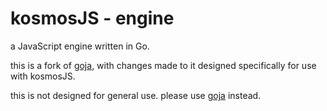 # kosmosJS - engine

a JavaScript engine written in Go.

this is a fork of [goja](https://github.com/dop251/goja), with changes made to it designed specifically for use with kosmosJS.

this is not designed for general use. please use [goja](https://github.com/dop251/goja) instead.

